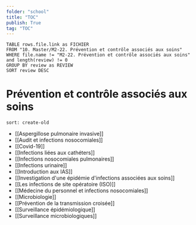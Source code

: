 ```yaml
---
folder: "school"
title: "TOC"
publish: True
tag: "TOC"
---
```

```dataview
TABLE rows.file.link as FICHIER
FROM "10. Master/M2-22. Prévention et contrôle associés aux soins"
WHERE file.name != "M2-22. Prévention et contrôle associés aux soins" and length(review) != 0
GROUP BY review as REVIEW
SORT review DESC
```

# Prévention et contrôle associés aux soins

```folderv
sort: create-old
```

- [[Aspergillose pulmonaire invasive]]
- [[Audit et infections nosocomiales]]
- [[Covid-19]]
- [[Infections liées aux cathéters]]
- [[Infections nosocomiales pulmonaires]]
- [[Infections urinaire]]
- [[Introduction aux IAS]]
- [[Investigation d'une épidémie d'infections associées aux soins]]
- [[Les infections de site opératoire (ISO)]]
- [[Médecine du personnel et infections nosocomiales]]
- [[Microbiologie]]
- [[Prévention de la transmission croisée]]
- [[Surveillance épidémiologique]]
- [[Surveillance microbiologiques]]